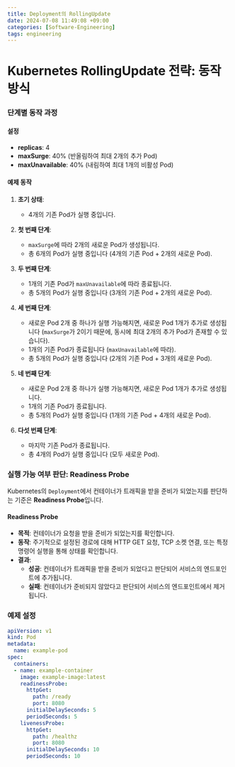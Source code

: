 ```yaml
---
title: Deployment의 RollingUpdate
date: 2024-07-08 11:49:08 +09:00
categories: [Software-Engineering]
tags: engineering
---
```


# Kubernetes RollingUpdate 전략: 동작 방식

### 단계별 동작 과정

#### 설정
- **replicas**: 4
- **maxSurge**: 40% (반올림하여 최대 2개의 추가 Pod)
- **maxUnavailable**: 40% (내림하여 최대 1개의 비활성 Pod)

#### 예제 동작

1. **초기 상태**:
   - 4개의 기존 Pod가 실행 중입니다.

2. **첫 번째 단계**:
   - `maxSurge`에 따라 2개의 새로운 Pod가 생성됩니다.
   - 총 6개의 Pod가 실행 중입니다 (4개의 기존 Pod + 2개의 새로운 Pod).

3. **두 번째 단계**:
   - 1개의 기존 Pod가 `maxUnavailable`에 따라 종료됩니다.
   - 총 5개의 Pod가 실행 중입니다 (3개의 기존 Pod + 2개의 새로운 Pod).

4. **세 번째 단계**:
   - 새로운 Pod 2개 중 하나가 실행 가능해지면, 새로운 Pod 1개가 추가로 생성됩니다 (`maxSurge`가 2이기 때문에, 동시에 최대 2개의 추가 Pod가 존재할 수 있습니다).
   - 1개의 기존 Pod가 종료됩니다 (`maxUnavailable`에 따라).
   - 총 5개의 Pod가 실행 중입니다 (2개의 기존 Pod + 3개의 새로운 Pod).

5. **네 번째 단계**:
   - 새로운 Pod 2개 중 하나가 실행 가능해지면, 새로운 Pod 1개가 추가로 생성됩니다.
   - 1개의 기존 Pod가 종료됩니다.
   - 총 5개의 Pod가 실행 중입니다 (1개의 기존 Pod + 4개의 새로운 Pod).

6. **다섯 번째 단계**:
   - 마지막 기존 Pod가 종료됩니다.
   - 총 4개의 Pod가 실행 중입니다 (모두 새로운 Pod).

### 실행 가능 여부 판단: Readiness Probe

Kubernetes의 `Deployment`에서 컨테이너가 트래픽을 받을 준비가 되었는지를 판단하는 기준은 **Readiness Probe**입니다.

#### Readiness Probe
- **목적**: 컨테이너가 요청을 받을 준비가 되었는지를 확인합니다.
- **동작**: 주기적으로 설정된 경로에 대해 HTTP GET 요청, TCP 소켓 연결, 또는 특정 명령어 실행을 통해 상태를 확인합니다.
- **결과**:
  - **성공**: 컨테이너가 트래픽을 받을 준비가 되었다고 판단되어 서비스의 엔드포인트에 추가됩니다.
  - **실패**: 컨테이너가 준비되지 않았다고 판단되어 서비스의 엔드포인트에서 제거됩니다.

### 예제 설정

```yaml
apiVersion: v1
kind: Pod
metadata:
  name: example-pod
spec:
  containers:
  - name: example-container
    image: example-image:latest
    readinessProbe:
      httpGet:
        path: /ready
        port: 8080
      initialDelaySeconds: 5
      periodSeconds: 5
    livenessProbe:
      httpGet:
        path: /healthz
        port: 8080
      initialDelaySeconds: 10
      periodSeconds: 10
```
